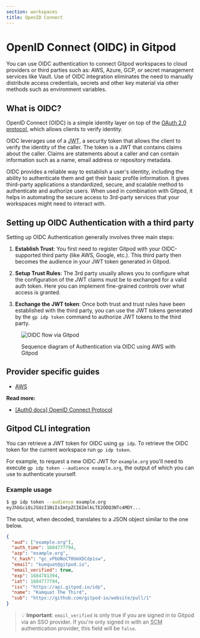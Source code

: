 ```yaml
---
section: workspaces
title: OpenID Connect
---
```


<script context="module">
  export const prerender = true;
</script>

# OpenID Connect (OIDC) in Gitpod

You can use OIDC authentication to connect Gitpod workspaces to cloud providers or third parties such as: AWS, Azure, GCP, or secret management services like Vault. Use of OIDC integration eliminates the need to manually distribute access credentials, secrets and other key material via other methods such as environment variables.

## What is OIDC?

OpenID Connect (OIDC) is a simple identity layer on top of the [OAuth 2.0 protocol](https://oauth.net/2/), which allows clients to verify identity.

OIDC leverages use of a <abbr title="JSON Web Token">JWT</abbr>, a security token that allows the client to verify the identity of the caller. The token is a JWT that contains claims about the caller. Claims are statements about a caller and can contain information such as a name, email address or repository metadata.

OIDC provides a reliable way to establish a user's identity, including the ability to authenticate them and get their basic profile information. It gives third-party applications a standardized, secure, and scalable method to authenticate and authorize users. When used in combination with Gitpod, it helps in automating the secure access to 3rd-party services that your workspaces might need to interact with.

## Setting up OIDC Authentication with a third party

Setting up OIDC Authentication generally involves three main steps:

1. **Establish Trust**: You first need to register Gitpod with your OIDC-supported third party (like AWS, Google, etc.). This third party then becomes the audience in your JWT token generated in Gitpod.

1. **Setup Trust Rules**: The 3rd party usually allows you to configure what the configuration of the JWT claims must be to exchanged for a valid auth token. Here you can implement fine-grained controls over what access is granted.

1. **Exchange the JWT token**: Once both trust and trust rules have been established with the third party, you can use the JWT tokens generated by the `gp idp token` command to authorize JWT tokens to the third party.

<figure>

![OIDC flow via Gitpod](/images/docs/oidc-flow.png)

<figcaption>
    Sequence diagram of Authentication via OIDC using AWS with Gitpod
</figcaption>

</figure>

## Provider specific guides

- [AWS](/docs/integrations/aws)

**Read more:**

- [[Auth0 docs] OpenID Connect Protocol](https://auth0.com/docs/authenticate/protocols/openid-connect-protocol)

## Gitpod CLI integration

You can retrieve a JWT token for OIDC using `gp idp`. To retrieve the OIDC token for the current workspace run `gp idp token`.

For example, to request a new OIDC JWT for `example.org` you'll need to execute `gp idp token --audience example.org`, the output of which you can use to authenticate yourself.

### Example usage

```bash
$ gp idp token --audience example.org
eyJhbGciOiJSUzI1NiIsImtpZCI6ImlkLTE2ODQ3NTc4MDY...
```

The output, when decoded, translates to a JSON object similar to the one below.

```json
{
  "aud": ["example.org"],
  "auth_time": 1684777794,
  "azp": "example.org",
  "c_hash": "gc_vPbUNoCT0UmXDCdp1sw",
  "email": "kumquat@gitpod.io",
  "email_verified": true,
  "exp": 1684781394,
  "iat": 1684777794,
  "iss": "https://api.gitpod.io/idp",
  "name": "Kumquat The Third",
  "sub": "https://github.com/gitpod-io/website/pull/1"
}
```

> 💡 **Important**: `email_verified` is only true if you are signed in to Gitpod via an SSO provider. If you're only signed in with an <abbr title="Source Code Management">SCM</abbr> authentication provider, this field will be `false`.
